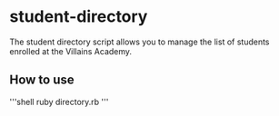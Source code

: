 # student-directory #

The student directory script allows you to manage the list of students enrolled at the Villains Academy.

## How to use ##

'''shell
ruby directory.rb
'''
